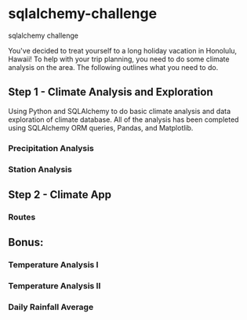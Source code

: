 # sqlalchemy-challenge
sqlalchemy challenge

You've decided to treat yourself to a long holiday vacation in Honolulu, Hawaii! To help with your trip planning, you need to do some climate analysis on the area. The following outlines what you need to do.

## Step 1 - Climate Analysis and Exploration

Using Python and SQLAlchemy to do basic climate analysis and data exploration of climate database. All of the analysis has been completed using SQLAlchemy ORM queries, Pandas, and Matplotlib.

### Precipitation Analysis
### Station Analysis


## Step 2 - Climate App
### Routes


## Bonus:

### Temperature Analysis I

### Temperature Analysis II

### Daily Rainfall Average

